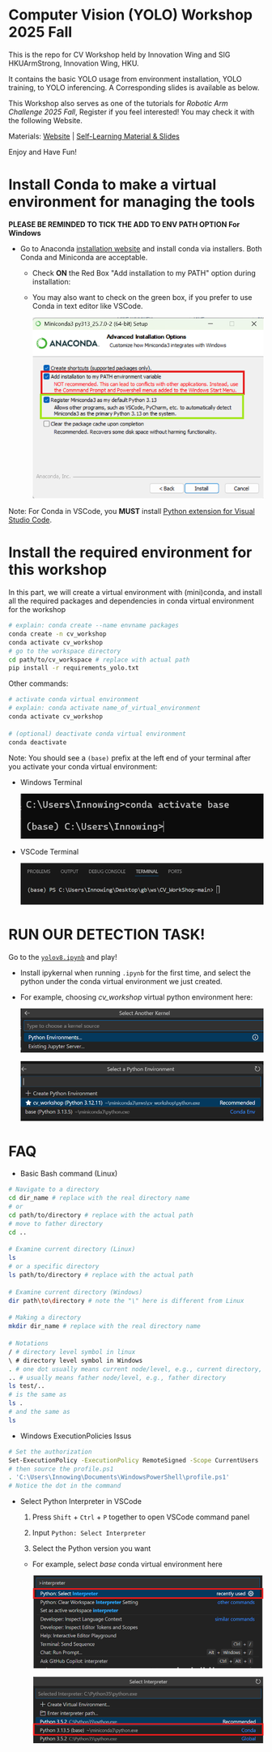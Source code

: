 # Computer Vision (YOLO) Workshop 2025 Fall

This is the repo for CV Workshop held by Innovation Wing and SIG HKUArmStrong, Innovation Wing, HKU. 

It contains the basic YOLO usage from environment installation, YOLO training, to YOLO inferencing. A Corresponding slides is available as below.

This Workshop also serves as one of the tutorials for *Robotic Arm Challenge 2025 Fall*, Register if you feel interested! You may check it with the following Website.

Materials: [Website](https://innoacademy.engg.hku.hk/robotarm2025/) | [Self-Learning Material & Slides](https://hkuarmstrong.notion.site/Robotics-Arm-Challenge-2025-Autumn-Self-Learning-Materials-26497c42c7f38063b5b4fcb4572f9158?source=copy_link)

Enjoy and Have Fun!


# Install Conda to make a virtual environment for managing the tools

**PLEASE BE REMINDED TO TICK THE ADD TO ENV PATH OPTION For Windows**

- Go to Anaconda [installation website](https://www.anaconda.com/download/success) and install conda via installers. Both Conda and Miniconda are acceptable.
  - Check **ON** the Red Box "Add installation to my PATH" option during installation:
  - You may also want to check on the green box, if you prefer to use Conda in text editor like VSCode.

    ![Conda Environment Path Setup](ReadMe_img/conda_env_path.png)

Note: For Conda in VSCode, you **MUST** install [Python extension for Visual Studio Code](https://marketplace.visualstudio.com/items?itemName=ms-python.python).

# Install the required environment for this workshop

In this part, we will create a virtual environment with (mini)conda, and install all the required packages and dependencies in conda virtual environment for the workshop
```bash
# explain: conda create --name envname packages
conda create -n cv_workshop
conda activate cv_workshop
# go to the workspace directory
cd path/to/cv_workspace # replace with actual path
pip install -r requirements_yolo.txt
```

Other commands:
```bash
# activate conda virtual environment
# explain: conda activate name_of_virtual_environment
conda activate cv_workshop

# (optional) deactivate conda virtual environment
conda deactivate
```

Note: You should see a `(base)` prefix at the left end of your terminal after you activate your conda virtual environment:
- Windows Terminal

    ![Windows Terminal Conda](ReadMe_img/cmd_conda.png)

- VSCode Terminal

    ![VSCode Terminal Conda](ReadMe_img/vscode_terminal_conda.png)



# RUN OUR DETECTION TASK!

Go to the [`yolov8.ipynb`](yolov8.ipynb) and play!

- Install ipykernal when running `.ipynb` for the first time, and select the python under the conda virtual environment we just created.

- For example, choosing *cv_workshop* virtual python environment here:
  
  ![VSCode Python Version](ReadMe_img/jupyter_kernel.png)

  ![VSCode Python Version](ReadMe_img/jupyter_kernel_py.png)
  
# FAQ

- Basic Bash command (Linux)
```bash
# Navigate to a directory
cd dir_name # replace with the real directory name
# or 
cd path/to/directory # replace with the actual path
# move to father directory
cd .. 

# Examine current directory (Linux)
ls 
# or a specific directory
ls path/to/directory # replace with the actual path

# Examine current directory (Windows)
dir path\to\directory # note the "\" here is different from Linux

# Making a directory
mkdir dir_name # replace with the real directory name

# Notations
/ # directory level symbol in linux
\ # directory level symbol in Windows
. # one dot usually means current node/level, e.g., current directory, and sometimes omitted.
.. # usually means father node/level, e.g., father directory
ls test/.. 
# is the same as 
ls .
# and the same as 
ls

```

- Windows ExecutionPolicies Issus

```bash
# Set the authorization
Set-ExecutionPolicy -ExecutionPolicy RemoteSigned -Scope CurrentUsers
# then source the profile.ps1
. 'C:\Users\Innowing\Documents\WindowsPowerShell\profile.ps1'
# Notice the dot in the command
```

- Select Python Interpreter in VSCode

  1. Press `Shift` + `Ctrl` + `P` together to open VSCode command panel
   
  2. Input `Python: Select Interpreter`

  3. Select the Python version you want

  - For example, select *base* conda virtual environment here

    ![VSCode Python Version](ReadMe_img/vscode_conda.png)

    ![VSCode Python Version](ReadMe_img/vscode_conda_py.png)
